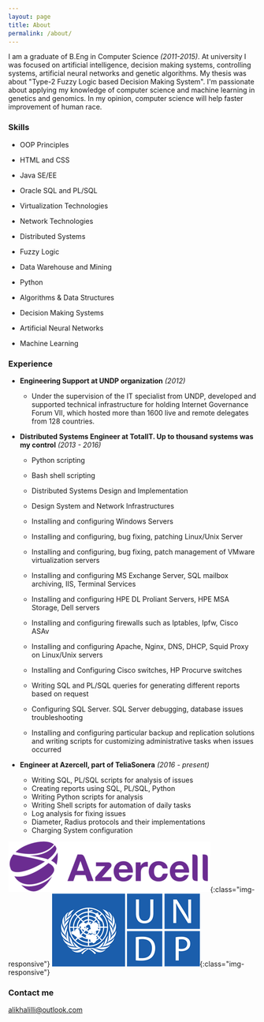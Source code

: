 ```yaml
---
layout: page
title: About
permalink: /about/
---
```


I am a graduate of B.Eng in Computer Science _(2011-2015)_. At university I was focused on artificial intelligence, decision making systems, controlling systems, artificial neural networks and genetic algorithms. My thesis was about "Type-2 Fuzzy Logic based Decision Making System".
I'm passionate about applying my knowledge of computer science and machine learning in genetics and genomics.
In my opinion, computer science will help faster improvement of human race.



### Skills

- OOP Principles

- HTML and CSS
- Java SE/EE
- Oracle SQL and PL/SQL
- Virtualization Technologies
- Network Technologies
- Distributed Systems
- Fuzzy Logic
- Data Warehouse and Mining
- Python
- Algorithms & Data Structures
- Decision Making Systems
- Artificial Neural Networks
- Machine Learning



### Experience

* **Engineering Support at UNDP organization** _(2012)_
  - Under the supervision of the IT specialist from UNDP, developed and supported technical infrastructure for holding Internet
      Governance Forum VII, which hosted more than 1600 live and remote delegates from 128 countries.

* **Distributed Systems Engineer at TotalIT. Up to thousand systems was my control** _(2013 - 2016)_
  - Python scripting

  - Bash shell scripting

  - Distributed Systems Design and Implementation

  - Design System and Network Infrastructures

  - Installing and configuring Windows Servers

  - Installing and configuring, bug fixing, patching Linux/Unix Server

  - Installing and configuring, bug fixing, patch management of VMware virtualization servers

  - Installing and configuring MS Exchange Server, SQL mailbox archiving, IIS, Terminal Services

  - Installing and configuring HPE DL Proliant Servers, HPE MSA Storage, Dell servers

  - Installing and configuring firewalls such as Iptables, Ipfw, Cisco ASAv

  - Installing and configuring Apache, Nginx, DNS, DHCP, Squid Proxy on Linux/Unix servers

  - Installing and Configuring Cisco switches, HP Procurve switches

  - Writing SQL and PL/SQL queries for generating different reports based on request 

  - Configuring SQL Server. SQL Server debugging, database issues troubleshooting

  - Installing and configuring particular backup and replication solutions and writing scripts for
    customizing administrative tasks when issues occurred

* **Engineer at Azercell, part of TeliaSonera** _(2016 - present)_
  - Writing SQL, PL/SQL scripts for analysis of issues
  - Creating reports using SQL, PL/SQL, Python
  - Writing Python scripts for analysis
  - Writing Shell scripts for automation of daily tasks
  - Log analysis for fixing issues
  - Diameter, Radius protocols and their implementations
  - Charging System configuration

![Azercell](/assets/azercell.png){:class="img-responsive"}
![UNDP](/assets/undp.png){:class="img-responsive"}

### Contact me

[alikhalilli@outlook.com](mailto:alikhalilli@outlook.com)
